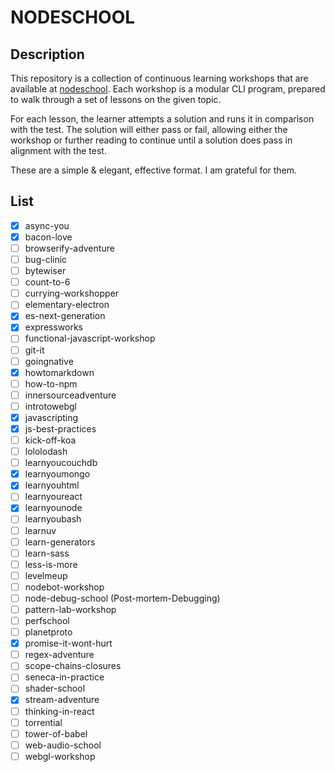 # NODESCHOOL

## Description

This repository is a collection of continuous learning workshops that
are available at [nodeschool](nodeschool.io). Each workshop is a modular
CLI program, prepared to walk through a set of lessons on the given topic.

For each lesson, the learner attempts a solution and runs it in comparison with
the test. The solution will either pass or fail, allowing either the workshop
or further reading to continue until a solution does pass in alignment
with the test.

These are a simple & elegant, effective format. I am grateful for them.

## List

- [x] async-you
- [x] bacon-love
- [ ] browserify-adventure
- [ ] bug-clinic
- [ ] bytewiser
- [ ] count-to-6
- [ ] currying-workshopper
- [ ] elementary-electron
- [x] es-next-generation
- [x] expressworks
- [ ] functional-javascript-workshop
- [ ] git-it
- [ ] goingnative
- [x] howtomarkdown
- [ ] how-to-npm
- [ ] innersourceadventure
- [ ] introtowebgl
- [x] javascripting
- [x] js-best-practices
- [ ] kick-off-koa
- [ ] lololodash
- [ ] learnyoucouchdb
- [x] learnyoumongo
- [x] learnyouhtml
- [ ] learnyoureact
- [x] learnyounode
- [ ] learnyoubash
- [ ] learnuv
- [ ] learn-generators
- [ ] learn-sass
- [ ] less-is-more
- [ ] levelmeup
- [ ] nodebot-workshop
- [ ] node-debug-school (Post-mortem-Debugging)
- [ ] pattern-lab-workshop
- [ ] perfschool
- [ ] planetproto
- [x] promise-it-wont-hurt
- [ ] regex-adventure
- [ ] scope-chains-closures
- [ ] seneca-in-practice
- [ ] shader-school
- [x] stream-adventure
- [ ] thinking-in-react
- [ ] torrential
- [ ] tower-of-babel
- [ ] web-audio-school
- [ ] webgl-workshop

